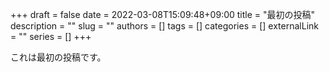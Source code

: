 +++
draft = false
date = 2022-03-08T15:09:48+09:00
title = "最初の投稿"
description = ""
slug = ""
authors = []
tags = []
categories = []
externalLink = ""
series = []
+++

これは最初の投稿です。
